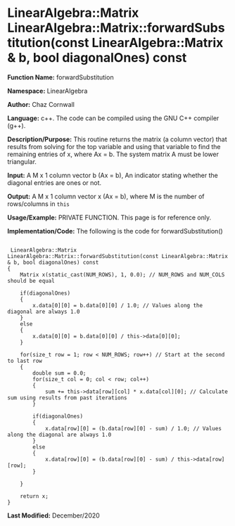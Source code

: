 # LinearAlgebra::Matrix LinearAlgebra::Matrix::forwardSubstitution(const LinearAlgebra::Matrix & b, bool diagonalOnes) const

**Function Name:**           forwardSubstitution

**Namespace:**               LinearAlgebra

**Author:** Chaz Cornwall

**Language:** c++. The code can be compiled using the GNU C++ compiler (g++).

**Description/Purpose:** This routine returns the matrix (a column vector) that results from solving for the top variable and using that variable to find the remaining entries of x, where Ax = b.
The system matrix A must be lower triangular.

**Input:** A M x 1 column vector b (Ax = b), An indicator stating whether the diagonal entries are ones or not.

**Output:** A M x 1 column vector x (Ax = b), where M is the number of rows/columns in `this`

**Usage/Example:** PRIVATE FUNCTION. This page is for reference only.

**Implementation/Code:** The following is the code for forwardSubstitution()

<pre><code>
 LinearAlgebra::Matrix LinearAlgebra::Matrix::forwardSubstitution(const LinearAlgebra::Matrix & b, bool diagonalOnes) const
{
    Matrix x(static_cast<int>(NUM_ROWS), 1, 0.0); // NUM_ROWS and NUM_COLS should be equal
    
    if(diagonalOnes)
    {
        x.data[0][0] = b.data[0][0] / 1.0; // Values along the diagonal are always 1.0
    }
    else
    {
        x.data[0][0] = b.data[0][0] / this->data[0][0];
    }
    
    for(size_t row = 1; row < NUM_ROWS; row++) // Start at the second to last row
    {
        double sum = 0.0;
        for(size_t col = 0; col < row; col++)
        {
            sum += this->data[row][col] * x.data[col][0]; // Calculate sum using results from past iterations
        }
        
        if(diagonalOnes)
        {
            x.data[row][0] = (b.data[row][0] - sum) / 1.0; // Values along the diagonal are always 1.0
        }
        else
        {
            x.data[row][0] = (b.data[row][0] - sum) / this->data[row][row];
        }
        
    }

    return x;
}
</pre></code>

**Last Modified:** December/2020
